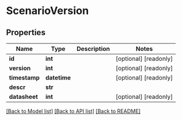 # ScenarioVersion

## Properties
Name | Type | Description | Notes
------------ | ------------- | ------------- | -------------
**id** | **int** |  | [optional] [readonly] 
**version** | **int** |  | [optional] [readonly] 
**timestamp** | **datetime** |  | [optional] [readonly] 
**descr** | **str** |  | 
**datasheet** | **int** |  | [optional] [readonly] 

[[Back to Model list]](../README.md#documentation-for-models) [[Back to API list]](../README.md#documentation-for-api-endpoints) [[Back to README]](../README.md)


